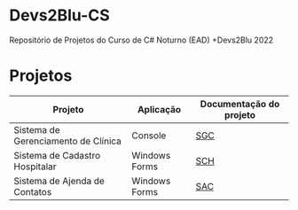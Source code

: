 # Devs2Blu-CS
Repositório de Projetos do Curso de C# Noturno (EAD) +Devs2Blu 2022

# Projetos

Projeto                               |  Aplicação    | Documentação do projeto |
------------------------------------- | ------------- | ----------------------- |
Sistema de Gerenciamento de Clínica   | Console       | [SGC](https://github.com/Luc4sKr/Devs2Blu-CS/tree/main/Projeto%2001%20-%20Sistema%20de%20Gerenciamento%20de%20Clinica) |
Sistema de Cadastro Hospitalar        | Windows Forms | [SCH](https://github.com/Luc4sKr/Devs2Blu-CS/tree/main/Projeto%2002%20-%20Sistema%20de%20Cadastro%20Hospitalar) |
Sistema de Ajenda de Contatos         | Windows Forms | [SAC](https://github.com/Luc4sKr/Devs2Blu-CS/tree/main/Projeto%2003.2%20-%20Sistema%20de%20Agenda%20de%20Contatos) |
